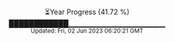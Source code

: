 <p align="center">
⏳Year Progress (41.72 %) <br>
████████████▁▁▁▁▁▁▁▁▁▁▁▁▁▁▁▁▁▁ <br>
<sub>Updated: Fri, 02 Jun 2023 06:20:21 GMT</sub>
</p>

